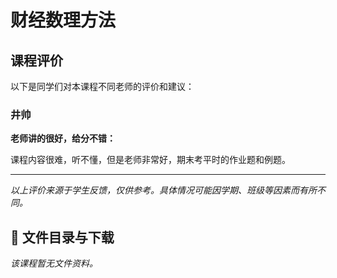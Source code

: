 # 财经数理方法

## 课程评价

以下是同学们对本课程不同老师的评价和建议：

### 井帅

**老师讲的很好，给分不错：**

课程内容很难，听不懂，但是老师非常好，期末考平时的作业题和例题。

---

*以上评价来源于学生反馈，仅供参考。具体情况可能因学期、班级等因素而有所不同。*
## 📄 文件目录与下载

_该课程暂无文件资料。_
